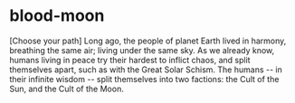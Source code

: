 # blood-moon
[Choose your path] Long ago, the people of planet Earth lived in harmony, breathing the same air; living under the same sky. As we already know, humans living in peace try their hardest to inflict chaos, and split themselves apart, such as with the Great Solar Schism. The humans -- in their infinite wisdom -- split themselves into two factions: the Cult of the Sun, and the Cult of the Moon.
